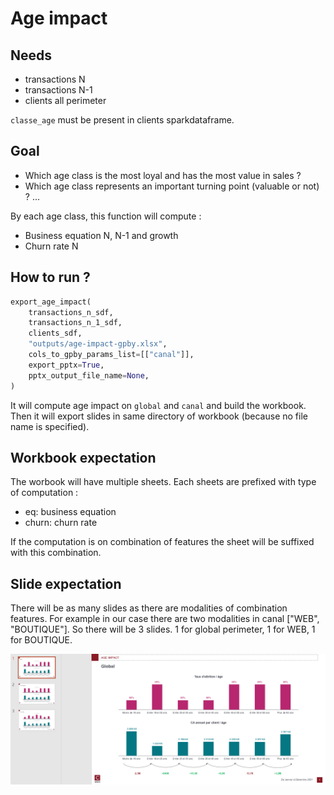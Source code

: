 # Age impact

## Needs

- transactions N
- transactions N-1
- clients all perimeter

`classe_age` must be present in clients sparkdataframe.

## Goal

* Which age class is the most loyal and has the most value in sales ?
* Which age class represents an important turning point (valuable or not) ?
...

By each age class, this function will compute :
- Business equation N, N-1 and growth
- Churn rate N


## How to run ?

```python
export_age_impact(
    transactions_n_sdf,
    transactions_n_1_sdf,
    clients_sdf,
    "outputs/age-impact-gpby.xlsx",
    cols_to_gpby_params_list=[["canal"]],
    export_pptx=True,
    pptx_output_file_name=None,
)
```

It will compute age impact on `global` and `canal` and build the workbook. Then it will export slides in same directory of workbook (because no file name is specified).

## Workbook expectation

The worbook will have multiple sheets. Each sheets are prefixed with type of computation :
- eq: business equation
- churn: churn rate

If the computation is on combination of features the sheet will be suffixed with this combination.

## Slide expectation

There will be as many slides as there are modalities of combination features. For example in our case there are two modalities in canal ["WEB", "BOUTIQUE"]. So there will be 3 slides. 1 for global perimeter, 1 for WEB, 1 for BOUTIQUE.

![Age impact](../images/age-impact-pptx.PNG)
